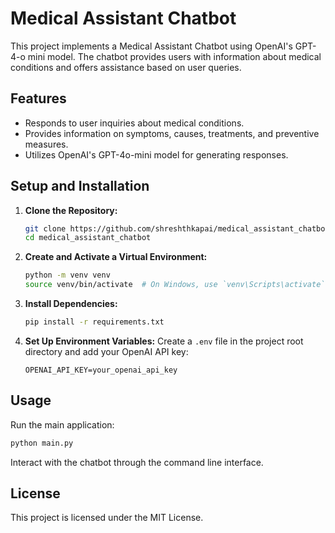 # Medical Assistant Chatbot

This project implements a Medical Assistant Chatbot using OpenAI's GPT-4-o mini model. The chatbot provides users with information about medical conditions and offers assistance based on user queries.

## Features

- Responds to user inquiries about medical conditions.
- Provides information on symptoms, causes, treatments, and preventive measures.
- Utilizes OpenAI's GPT-4o-mini model for generating responses.

## Setup and Installation

1. **Clone the Repository:**
   ```bash
   git clone https://github.com/shreshthkapai/medical_assistant_chatbot.git
   cd medical_assistant_chatbot
   ```

2. **Create and Activate a Virtual Environment:**
   ```bash
   python -m venv venv
   source venv/bin/activate  # On Windows, use `venv\Scripts\activate`
   ```

3. **Install Dependencies:**
   ```bash
   pip install -r requirements.txt
   ```

4. **Set Up Environment Variables:**
   Create a `.env` file in the project root directory and add your OpenAI API key:
   ```
   OPENAI_API_KEY=your_openai_api_key
   ```

## Usage

Run the main application:
```bash
python main.py
```

Interact with the chatbot through the command line interface.

## License

This project is licensed under the MIT License.
